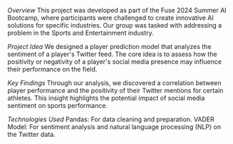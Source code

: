 *Overview*
This project was developed as part of the Fuse 2024 Summer AI Bootcamp, where participants were challenged to create innovative AI solutions for specific industries. Our group was tasked with addressing a problem in the Sports and Entertainment industry.

*Project Idea*
We designed a player prediction model that analyzes the sentiment of a player's Twitter feed. The core idea is to assess how the positivity or negativity of a player's social media presence may influence their performance on the field.

*Key Findings*
Through our analysis, we discovered a correlation between player performance and the positivity of their Twitter mentions for certain athletes. This insight highlights the potential impact of social media sentiment on sports performance.

*Technologies Used*
Pandas: For data cleaning and preparation.
VADER Model: For sentiment analysis and natural language processing (NLP) on the Twitter data.
